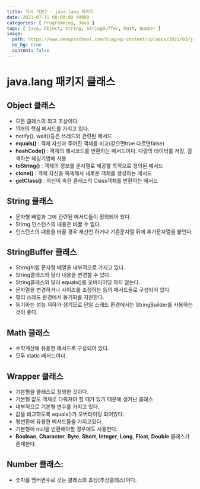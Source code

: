 ```yaml
---
title: 자바 기본7 - java.lang 패키지
date: 2021-07-15 00:00:00 +0900
categories: [ Programming, Java ]
tags: [ java, Object, String, StringBuffer, Math, Number ]
image:
  path: https://www.devopsschool.com/blog/wp-content/uploads/2022/03/java_logo_icon_168609.png
  no_bg: true
  content: false
---
```


# **java.lang 패키지 클래스**

## Object 클래스

- 모든 클래스의 최고 조상이다.
- 11개의 핵심 메서드를 가지고 있다.
- notify(), wait()등은 쓰레드와 관련된 메서드
- **equals()** : 객체 자신과 주어진 객체를 비교(같으면true 다르면false)
- **hashCode()** : 객체의 해시코드를 반환하는 메서드이다. 다량의 데이터를 저장, 검색하는 해싱기법에 사용
- **toString()** : 객체의 정보를 문자열로 제공할 목적으로 정의된 메서드
- **clone()** : 객체 자신을 복제해서 새로운 객체를 생성하는 메서드
- **getClass()** : 자신이 속한 클래스의 Class객체를 반환하는 메서드

## String 클래스

- 문자형 배열과 그에 관련된 메서드들이 정의되어 있다.
- Stirng 인스턴스의 내용은 바꿀 수 없다.
- 인스턴스의 내용을 바꿀 경우 재선언 하거나 기존문자열 뒤에 추가문자열을 붙인다.

## StringBuffer 클래스

- Stirng처럼 문자형 배열을 내부적으로 가지고 있다.
- String클래스와 달리 내용을 변경할 수 있다.
- String클래스와 달리 equals()를 오버라이딩 하지 않는다.
- 문자열을 변경하거나 사이즈를 조정하는 등의 메서드들로 구성되어 있다.
- 멀티 스레드 환경에서 동기화를 지원한다.
- 동기화는 성능 저하가 생기므로 단일 스레드 환경에서는 StringBuilder를 사용하는 것이 좋다.

## Math 클래스

- 수학계산에 유용한 메서드로 구성되어 있다.
- 모두 static 메서드이다.

## Wrapper 클래스

- 기본형을 클래스로 정의한 것이다.
- 기본형 값도 객체로 다뤄져야 할 때가 있기 때문에 생겨난 클래스
- 내부적으로 기본형 변수를 가지고 있다,
- 값을 비교하도록 equals()가 오버라이딩 되어있다.
- 형변환에 유용한 메서드들을 가지고있다.
- 기본형에 null을 반환해야할 경우에도 사용한다.
- **Boolean**, **Character**, **Byte**, **Short**, **Integer**, **Long**, **Float**, **Double** 클래스가 존재한다.

## Number 클래스:

- 숫자를 멤버변수로 갖는 클래스의 조상(추상클래스)이다.
